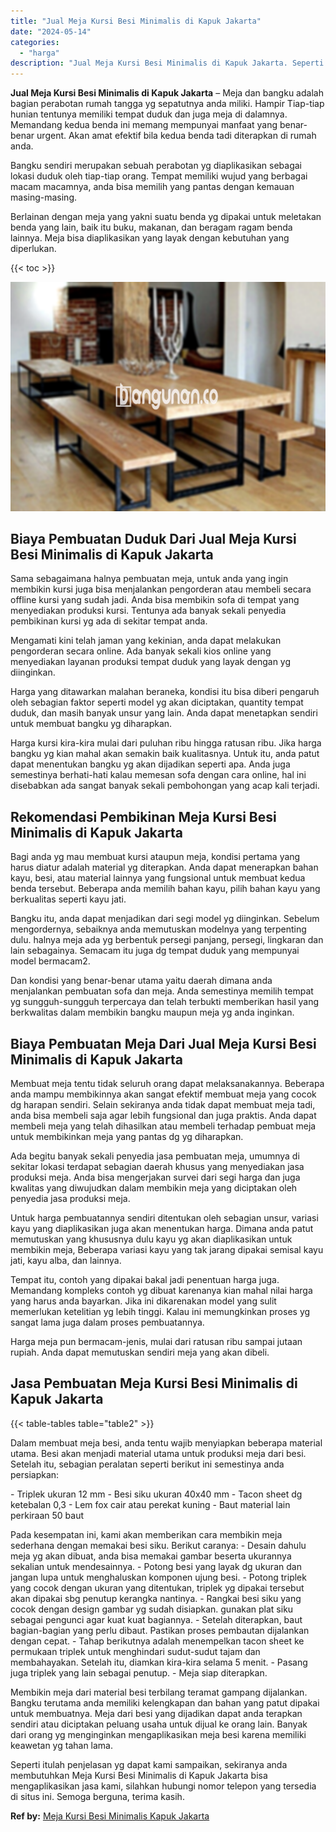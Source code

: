 ```yaml
---
title: "Jual Meja Kursi Besi Minimalis di Kapuk Jakarta"
date: "2024-05-14"
categories: 
  - "harga"
description: "Jual Meja Kursi Besi Minimalis di Kapuk Jakarta. Seperti itulah penjelasan yg dapat kami sampaikan, sekiranya anda membutuhkan Meja Kursi Besi Minimalis di K..."
---
```


**Jual Meja Kursi Besi Minimalis di Kapuk Jakarta** – Meja dan bangku adalah bagian perabotan rumah tangga yg sepatutnya anda miliki. Hampir Tiap-tiap hunian tentunya memiliki tempat duduk dan juga meja di dalamnya. Memandang kedua benda ini memang mempunyai manfaat yang benar-benar urgent. Akan amat efektif bila kedua benda tadi diterapkan di rumah anda.

Bangku sendiri merupakan sebuah perabotan yg diaplikasikan sebagai lokasi duduk oleh tiap-tiap orang. Tempat memiliki wujud yang berbagai macam macamnya, anda bisa memilih yang pantas dengan kemauan masing-masing.

Berlainan dengan meja yang yakni suatu benda yg dipakai untuk meletakan benda yang lain, baik itu buku, makanan, dan beragam ragam benda lainnya. Meja bisa diaplikasikan yang layak dengan kebutuhan yang diperlukan.

{{< toc >}}

![Jual Meja Kursi Besi Minimalis di Kapuk Jakarta](/images/jual-meja-besi-murah32.png)

## Biaya Pembuatan Duduk Dari Jual Meja Kursi Besi Minimalis di Kapuk Jakarta

Sama sebagaimana halnya pembuatan meja, untuk anda yang ingin membikin kursi juga bisa menjalankan pengorderan atau membeli secara offline kursi yang sudah jadi. Anda bisa membikin sofa di tempat yang menyediakan produksi kursi. Tentunya ada banyak sekali penyedia pembikinan kursi yg ada di sekitar tempat anda.

Mengamati kini telah jaman yang kekinian, anda dapat melakukan pengorderan secara online. Ada banyak sekali kios online yang menyediakan layanan produksi tempat duduk yang layak dengan yg diinginkan.

Harga yang ditawarkan malahan beraneka, kondisi itu bisa diberi pengaruh oleh sebagian faktor seperti model yg akan diciptakan, quantity tempat duduk, dan masih banyak unsur yang lain. Anda dapat menetapkan sendiri untuk membuat bangku yg diharapkan.

Harga kursi kira-kira mulai dari puluhan ribu hingga ratusan ribu. Jika harga bangku yg kian mahal akan semakin baik kualitasnya. Untuk itu, anda patut dapat menentukan bangku yg akan dijadikan seperti apa. Anda juga semestinya berhati-hati kalau memesan sofa dengan cara online, hal ini disebabkan ada sangat banyak sekali pembohongan yang acap kali terjadi.

## Rekomendasi Pembikinan Meja Kursi Besi Minimalis di Kapuk Jakarta

Bagi anda yg mau membuat kursi ataupun meja, kondisi pertama yang harus diatur adalah material yg diterapkan. Anda dapat menerapkan bahan kayu, besi, atau material lainnya yang fungsional untuk membuat kedua benda tersebut. Beberapa anda memilih bahan kayu, pilih bahan kayu yang berkualitas seperti kayu jati.

Bangku itu, anda dapat menjadikan dari segi model yg diinginkan. Sebelum mengordernya, sebaiknya anda memutuskan modelnya yang terpenting dulu. halnya meja ada yg berbentuk persegi panjang, persegi, lingkaran dan lain sebagainya. Semacam itu juga dg tempat duduk yang mempunyai model bermacam2.

Dan kondisi yang benar-benar utama yaitu daerah dimana anda menjalankan pembuatan sofa dan meja. Anda semestinya memilih tempat yg sungguh-sungguh terpercaya dan telah terbukti memberikan hasil yang berkwalitas dalam membikin bangku maupun meja yg anda inginkan.

## Biaya Pembuatan Meja Dari Jual Meja Kursi Besi Minimalis di Kapuk Jakarta

Membuat meja tentu tidak seluruh orang dapat melaksanakannya. Beberapa anda mampu membikinnya akan sangat efektif membuat meja yang cocok dg harapan sendiri. Selain sekiranya anda tidak dapat membuat meja tadi, anda bisa membeli saja agar lebih fungsional dan juga praktis. Anda dapat membeli meja yang telah dihasilkan atau membeli terhadap pembuat meja untuk membikinkan meja yang pantas dg yg diharapkan.

Ada begitu banyak sekali penyedia jasa pembuatan meja, umumnya di sekitar lokasi terdapat sebagian daerah khusus yang menyediakan jasa produksi meja. Anda bisa mengerjakan survei dari segi harga dan juga kwalitas yang diwujudkan dalam membikin meja yang diciptakan oleh penyedia jasa produksi meja.

Untuk harga pembuatannya sendiri ditentukan oleh sebagian unsur, variasi kayu yang diaplikasikan juga akan menentukan harga. Dimana anda patut memutuskan yang khususnya dulu kayu yg akan diaplikasikan untuk membikin meja, Beberapa variasi kayu yang tak jarang dipakai semisal kayu jati, kayu alba, dan lainnya.

Tempat itu, contoh yang dipakai bakal jadi penentuan harga juga. Memandang kompleks contoh yg dibuat karenanya kian mahal nilai harga yang harus anda bayarkan. Jika ini dikarenakan model yang sulit memerlukan ketelitian yg lebih tinggi. Kalau ini memungkinkan proses yg sangat lama juga dalam proses pembuatannya.

Harga meja pun bermacam-jenis, mulai dari ratusan ribu sampai jutaan rupiah. Anda dapat memutuskan sendiri meja yang akan dibeli.

## Jasa Pembuatan Meja Kursi Besi Minimalis di Kapuk Jakarta

{{< table-tables table="table2" >}}

Dalam membuat meja besi, anda tentu wajib menyiapkan beberapa material utama. Besi akan menjadi material utama untuk produksi meja dari besi. Setelah itu, sebagian peralatan seperti berikut ini semestinya anda persiapkan:

\- Triplek ukuran 12 mm - Besi siku ukuran 40x40 mm - Tacon sheet dg ketebalan 0,3 - Lem fox cair atau perekat kuning - Baut material lain perkiraan 50 baut

Pada kesempatan ini, kami akan memberikan cara membikin meja sederhana dengan memakai besi siku. Berikut caranya: - Desain dahulu meja yg akan dibuat, anda bisa memakai gambar beserta ukurannya sekalian untuk mendesainnya. - Potong besi yang layak dg ukuran dan jangan lupa untuk menghaluskan komponen ujung besi. - Potong triplek yang cocok dengan ukuran yang ditentukan, triplek yg dipakai tersebut akan dipakai sbg penutup kerangka nantinya. - Rangkai besi siku yang cocok dengan design gambar yg sudah disiapkan. gunakan plat siku sebagai pengunci agar kuat kuat bagiannya. - Setelah diterapkan, baut bagian-bagian yang perlu dibaut. Pastikan proses pembautan dijalankan dengan cepat. - Tahap berikutnya adalah menempelkan tacon sheet ke permukaan triplek untuk menghindari sudut-sudut tajam dan membahayakan. Setelah itu, diamkan kira-kira selama 5 menit. - Pasang juga triplek yang lain sebagai penutup. - Meja siap diterapkan.

Membikin meja dari material besi terbilang teramat gampang dijalankan. Bangku terutama anda memiliki kelengkapan dan bahan yang patut dipakai untuk membuatnya. Meja dari besi yang dijadikan dapat anda terapkan sendiri atau diciptakan peluang usaha untuk dijual ke orang lain. Banyak dari orang yg menginginkan mengaplikasikan meja besi karena memiliki keawetan yg tahan lama.

Seperti itulah penjelasan yg dapat kami sampaikan, sekiranya anda membutuhkan Meja Kursi Besi Minimalis di Kapuk Jakarta bisa mengaplikasikan jasa kami, silahkan hubungi nomor telepon yang tersedia di situs ini. Semoga berguna, terima kasih.

**Ref by:** [Meja Kursi Besi Minimalis Kapuk Jakarta](https://id.wikipedia.org/wiki/Meja)
